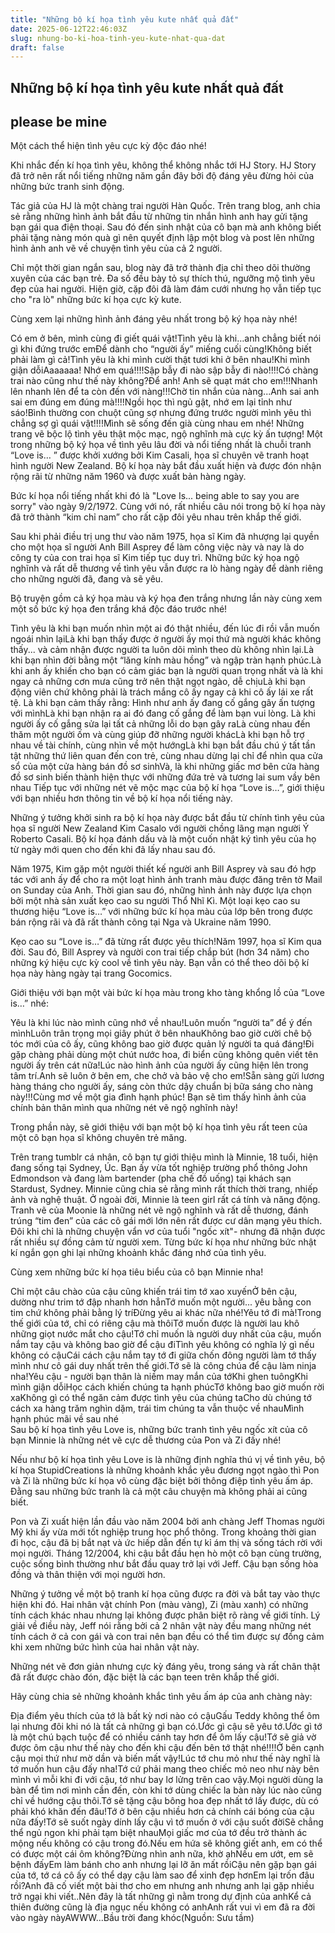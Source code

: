 ```yaml
---
title: "Những bộ kí họa tình yêu kute nhất quả đất"
date: 2025-06-12T22:46:03Z
slug: nhung-bo-ki-hoa-tinh-yeu-kute-nhat-qua-dat
draft: false
---
```


## Những bộ kí họa tình yêu kute nhất quả đất

## please be mine

Một cách thể hiện tình yêu cực kỳ độc đáo nhé! 
 
 Khi nhắc đến kí họa tình yêu, không thể không nhắc tới HJ Story. HJ Story đã trở nên rất nổi tiếng những năm gần đây bởi độ đáng yêu đừng hỏi của những bức tranh sinh động.
 
 Tác giả của HJ là một chàng trai người Hàn Quốc. Trên trang blog, anh chia sẻ rằng những hình ảnh bắt đầu từ những tin nhắn hình anh hay gửi tặng bạn gái qua điện thoại. Sau đó đến sinh nhật của cô bạn mà anh không biết phải tặng nàng món quà gì nên quyết định lập một blog và post lên những hình ảnh anh vẽ về chuyện tình yêu của cả 2 người.
 
 Chỉ một thời gian ngắn sau, blog này đã trở thành địa chỉ theo dõi thường xuyên của các bạn trẻ. Đa số đều bày tỏ sự thích thú, ngưỡng mộ tình yêu đẹp của hai người.
 Hiện giờ, cặp đôi đã làm đám cưới nhưng họ vẫn tiếp tục cho "ra lò" những bức kí họa cực kỳ kute.
 
 Cùng xem lại những hình ảnh đáng yêu nhất trong bộ ký họa này nhé!
 
Có em ở bên, mình cùng đi giết quái vật!Tình yêu là khi…anh chẳng biết nói gì khi đứng trước emĐể dành cho “người ấy” miếng cuối cùng!Không biết phải làm gì cả!Tình yêu là khi mình cười thật tươi khi ở bên nhau!Khi mình giận dỗiAaaaaaa! Nhớ em quá!!!!Sập bẫy đi nào sập bẫy đi nào!!!!Có chàng trai nào cũng như thế này không?Để anh! Anh sẽ quạt mát cho em!!!Nhanh lên nhanh lên để ta còn đến với nàng!!!Chờ tin nhắn của nàng...Anh sai anh sai em đúng em đúng mà!!!!Ngồi học thì ngủ gật, nhớ em lại tỉnh như sáo!Bình thường con chuột cũng sợ nhưng đứng trước người mình yêu thì chẳng sợ gì quái vật!!!!Mình sẽ sống đến già cùng nhau em nhé! 
Những trang vẽ bộc lộ tình yêu thật mộc mạc, ngộ nghĩnh mà cực kỳ ấn tượng! 
 Một trong những bộ ký họa về tình yêu lâu đời và nổi tiếng nhất là chuỗi tranh “Love is… ” được khởi xướng bởi Kim Casali, họa sĩ chuyên vẽ tranh hoạt hình người New Zealand. Bộ kí họa này bắt đầu xuất hiện và được đón nhận rộng rãi từ những năm 1960 và được xuất bản hàng ngày.
 
 Bức kí họa nổi tiếng nhất khi đó là "Love Is... being able to say you are sorry" vào ngày 9/2/1972. Cùng với nó, rất nhiều câu nói trong bộ kí họa này đã trở thành “kim chỉ nam” cho rất cặp đôi yêu nhau trên khắp thế giới.
 
 Sau khi phải điều trị ung thư vào năm 1975, họa sĩ Kim đã nhượng lại quyền cho một họa sĩ người Anh Bill Asprey để làm công việc này và nay là do công ty của con trai họa sĩ Kim tiếp tục duy trì. Những bức ký họa ngộ nghĩnh và rất dễ thương về tình yêu vẫn được ra lò hàng ngày để dành riêng cho những người đã, đang và sẽ yêu.
 
 Bộ truyện gồm cả ký họa màu và ký họa đen trắng nhưng lần này cùng xem một số bức ký họa đen trắng khá độc đáo trước nhé!
 
Tình yêu là khi bạn muốn nhìn một ai đó thật nhiều, đến lúc đi rồi vẫn muốn ngoái nhìn lạiLà khi bạn thấy được ở người ấy mọi thứ mà người khác không thấy... và cảm nhận được người ta luôn dõi mình theo dù không nhìn lại.Là khi bạn nhìn đời bằng một “lăng kính màu hồng” và ngập tràn hạnh phúc.Là khi anh ấy khiến cho bạn có cảm giác bạn là người quan trọng nhất và là khi ngay cả những cơn mưa cũng trở nên thật ngọt ngào, dễ chịuLà khi bạn động viên chứ không phải là trách mắng cô ấy ngay cả khi cô ấy lái xe rất tệ. Là khi bạn cảm thấy rằng: Hình như anh ấy đang cố gắng gây ấn tượng với mìnhLà khi bạn nhận ra ai đó đang cố gắng để làm bạn vui lòng. Là khi người ấy cố gắng sửa lại tất cả những lỗi do bạn gây raLà cùng nhau đến thăm một người ốm và cùng giúp đỡ những người khácLà khi bạn hỗ trợ nhau về tài chính, cùng nhìn về một hướngLà khi bạn bắt đầu chú ý tất tần tật những thứ liên quan đến con trẻ, cùng nhau dừng lại chỉ để nhìn qua cửa sổ của một cửa hàng bán đồ sơ sinhVà, là khi những giấc mơ bên cửa hàng đồ sơ sinh biến thành hiện thực với những đứa trẻ và tương lai sum vầy bên nhau 
 Tiếp tục với những nét vẽ mộc mạc của bộ kí họa “Love is…”, giới thiệu với bạn nhiều hơn thông tin về bộ kí họa nổi tiếng này. 
 
 Những ý tưởng khởi sinh ra bộ kí họa này được bắt đầu từ chính tình yêu của họa sĩ người New Zealand Kim Casalo với người chồng lãng mạn người Ý Roberto Casali. Bộ kí họa đánh dấu và là một cuốn nhật ký tình yêu của họ từ ngày mới quen cho đến khi đã lấy nhau sau đó.
 
 Năm 1975, Kim gặp một người thiết kế người anh Bill Asprey và sau đó hợp tác với anh ấy để cho ra một loạt hình ảnh tranh màu được đăng trên tờ Mail on Sunday của Anh. Thời gian sau đó, những hình ảnh này được lựa chọn bởi một nhà sản xuất kẹo cao su người Thổ Nhĩ Kì. Một loại kẹo cao su thương hiệu “Love is…” với những bức kí họa màu của lớp bên trong được bán rộng rãi và đã rất thành công tại Nga và Ukraine năm 1990.
 
 
Kẹo cao su “Love is…” đã từng rất được yêu thích!Năm 1997, họa sĩ Kim qua đời. Sau đó, Bill Asprey và người con trai tiếp chắp bút (hơn 34 năm) cho những ký hiệu cực kỳ cool về tình yêu này. Bạn vẫn có thể theo dõi bộ kí họa này hàng ngày tại trang Gocomics.
 
 Giới thiệu với bạn một vài bức kí họa màu trong kho tàng khổng lồ của “Love is…” nhé:
 
 
Yêu là khi lúc nào mình cũng nhớ về nhau!Luôn muốn “người ta” để ý đến mìnhLuôn trân trọng mọi giây phút ở bên nhauKhông bao giờ cười chê bộ tóc mới của cô ấy, cũng không bao giờ được quản lý người ta quá đáng!Đi gặp chàng phải dùng một chút nước hoa, đi biển cũng không quên viết tên người ấy trên cát nữa!Lúc nào hình ảnh của người ấy cũng hiện lên trong tâm trí.Anh sẽ luôn ở bên em, che chở và bảo vệ cho em!Sẵn sàng gửi lương hàng tháng cho người ấy, sáng còn thức dậy chuẩn bị bữa sáng cho nàng này!!!Cùng mơ về một gia đình hạnh phúc! 
Bạn sẽ tìm thấy hình ảnh của chính bản thân mình qua những nét vẽ ngộ nghĩnh này! 
 
 Trong phần này, sẽ giới thiệu với bạn một bộ kí họa tình yêu rất teen của một cô bạn họa sĩ không chuyên trẻ măng.
 
 Trên trang tumblr cá nhân, cô bạn tự giới thiệu mình là Minnie, 18 tuổi, hiện đang sống tại Sydney, Úc. Bạn ấy vừa tốt nghiệp trường phổ thông John Edmondson và đang làm bartender (pha chế đồ uống) tại khách sạn Stardust, Sydney. Minnie cũng chia sẻ rằng mình rất thích thời trang, nhiếp ảnh và nghệ thuật. Ở ngoài đời, Minnie là teen girl rất cá tính và năng động.
 Tranh vẽ của Moonie là những nét vẽ ngộ nghĩnh và rất dễ thương, đánh trúng “tim đen” của các cô gái mới lớn nên rất được cư dân mạng yêu thích. Đôi khi chỉ là những chuyện vẩn vơ của tuổi "ngốc xít"- nhưng đã nhận được rất nhiều sự đồng cảm từ người xem. Từng bức kí họa như những bức nhật kí ngắn gọn ghi lại những khoảnh khắc đáng nhớ của tình yêu.
 
 Cùng xem những bức kí họa tiêu biểu của cô bạn Minnie nha!
 
Chỉ một câu chào của cậu cũng khiến trái tim tớ xao xuyếnỞ bên cậu, dường như trim tớ đập nhanh hơn hẳnTớ muốn một người... yêu bằng con tim chứ không phải bằng lý tríĐừng yêu ai khác nữa nhé!Yêu tớ đi mà!Trong thế giới của tớ, chỉ có riêng cậu mà thôiTớ muốn được là người lau khô những giọt nước mắt cho cậu!Tớ chỉ muốn là người duy nhất của cậu, muốn nắm tay cậu và không bao giờ để cậu điTình yêu không có nghĩa lý gì nếu không có cậuCái cách cậu nắm tay tớ đi giữa chốn đông người làm tớ thấy mình như cô gái duy nhất trên thế giới.Tớ sẽ là công chúa để cậu làm ninja nha!Yêu cậu - người bạn thân là niềm may mắn của tớKhi ghen tuôngKhi mình giận dỗiHọc cách khiến chúng ta hạnh phúcTớ không bao giờ muốn rời xaKhông gì có thể ngăn cảm được tình yêu của chúng taCho dù chúng tớ cách xa hàng trăm nghìn dặm, trái tim chúng ta vẫn thuộc về nhauMình hạnh phúc mãi về sau nhé  
Sau bộ kí họa tình yêu Love is, những bức tranh tình yêu ngốc xít của cô bạn Minnie là những nét vẽ cực dễ thương của Pon và Zi đấy nhé! 
 
 Nếu như bộ kí họa tình yêu Love is là những định nghĩa thú vị về tình yêu, bộ kí họa StupidCreations là những khoảnh khắc yêu đương ngọt ngào thì Pon và Zi là những bức kí họa vô cùng đặc biệt bởi thông điệp tình yêu ấm áp. Đằng sau những bức tranh là cả một câu chuyện mà không phải ai cũng biết.
 
 Pon và Zi xuất hiện lần đầu vào năm 2004 bởi anh chàng Jeff Thomas người Mỹ khi ấy vừa mới tốt nghiệp trung học phổ thông. Trong khoảng thời gian đi học, cậu đã bị bắt nạt và ức hiếp dẫn đến tự kỉ ám thị và sống tách rời với mọi người. Tháng 12/2004, khi cậu bắt đầu hẹn hò một cô bạn cùng trường, cuộc sống bình thường như bắt đầu quay trở lại với Jeff. Cậu bạn sống hòa đồng và thân thiện với mọi người hơn.
 
 Những ý tưởng về một bộ tranh kí họa cũng được ra đời và bắt tay vào thực hiện khi đó. Hai nhân vật chính Pon (màu vàng), Zi (màu xanh) có những tính cách khác nhau nhưng lại không được phân biệt rõ ràng về giới tính. Lý giải về điều này, Jeff nói rằng bởi cả 2 nhân vật này đều mang những nét tính cách ở cả con gái và con trai nên bạn đều có thể tìm được sự đồng cảm khi xem những bức hình của hai nhân vật này.
 
 Những nét vẽ đơn giản nhưng cực kỳ đáng yêu, trong sáng và rất chân thật đã rất được chào đón, đặc biệt là các bạn teen trên khắp thế giới.
 
 Hãy cùng chia sẻ những khoảnh khắc tình yêu ấm áp của anh chàng này:
 
Địa điểm yêu thích của tớ là bất kỳ nơi nào có cậuGấu Teddy không thể ôm lại nhưng đôi khi nó là tất cả những gì bạn có.Ước gì cậu sẽ yêu tớ.Ước gì tớ là một chú bạch tuộc để có nhiều cánh tay hơn để ôm lấy cậu!Tớ sẽ giả vờ được ôm cậu như thế này cho đến khi cậu đến bên tớ thật nhé!!!!Ở bên cạnh cậu mọi thứ như mờ dần và biến mất vậy!Lúc tớ chu mỏ như thế này nghĩ là tớ muốn hun cậu đấy nha!Tớ cứ phải mang theo chiếc mỏ neo như này bên mình vì mỗi khi đi với cậu, tớ như bay lơ lửng trên cao vậy.Mọi người dùng la bàn để tìm nơi mình cần đến, còn khi tớ dùng chiếc la bàn này lúc nào cũng chỉ về hướng cậu thôi.Tớ sẽ tặng cậu bông hoa đẹp nhất tớ lấy được, dù có phải khó khăn đến đâu!Tớ ở bên cậu nhiều hơn cả chính cái bóng của cậu nữa đấy!Tớ sẽ suốt ngày dính lấy cậu vì tớ muốn ở với cậu suốt đờiSẽ chẳng thể ngủ ngon khi phải tạm biệt nhauMọi giấc mơ của tớ đều trở thành ác mộng nếu không có cậu trong đó.Nếu em hứa sẽ không giết anh, em có thể có được một cái ôm không?Đừng nhìn anh nữa, khờ ạhNếu em ướt, em sẽ bệnh đấyEm làm bánh cho anh nhưng lại lỡ ăn mất rồiCậu nên gặp bạn gái của tớ, tớ cá cô ấy có thể dạy cậu làm sao để xinh đẹp hơnEm lại trốn đâu rồi?Anh đã cố viết một bài thơ cho em nhưng anh nhưng anh lại gặp nhiều trở ngại khi viết..Nên đây là tất những gì nằm trong dự định của anhKể cả thiên đường cũng là địa ngục nếu không có anhAnh rất vui vì em đã ra đời vào ngày nàyAWWW...Bầu trời đang khóc(Nguồn: Sưu tầm)